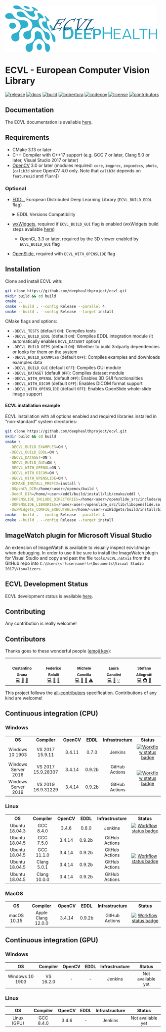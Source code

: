 
![ECVL](doc/logo/DEEPHEALTH_doxygen_logo_reduced.png)
# ECVL - European Computer Vision Library 
[![release](https://img.shields.io/github/v/release/deephealthproject/ecvl)](https://github.com/deephealthproject/ecvl/releases/latest/)
[![docs](https://readthedocs.org/projects/pip/badge/?version=latest&style=flat)](https://deephealthproject.github.io/ecvl/)
[![build](https://jenkins-master-deephealth-unix01.ing.unimore.it/badge/job/DeepHealth/job/ecvl/job/master/linux_end)](#CI)
[![cobertura](https://img.shields.io/jenkins/coverage/cobertura?jobUrl=https%3A%2F%2Fjenkins-master-deephealth-unix01.ing.unimore.it%2Fjob%2FDeepHealth%2Fjob%2Fecvl%2Fjob%2Fmaster%2F&label=cobertura)](https://jenkins-master-deephealth-unix01.ing.unimore.it/job/DeepHealth/job/ecvl/job/master/cobertura/)
[![codecov](https://codecov.io/gh/deephealthproject/ecvl/branch/master/graph/badge.svg)](https://codecov.io/gh/deephealthproject/ecvl)
[![license](https://img.shields.io/github/license/deephealthproject/ecvl)](https://github.com/deephealthproject/ecvl/blob/master/LICENSE)<!-- ALL-CONTRIBUTORS-BADGE:START - Do not remove or modify this section -->
[![contributors](https://img.shields.io/badge/all_contributors-5-orange.svg?style=flat)](#contributors)
<!-- ALL-CONTRIBUTORS-BADGE:END -->

## Documentation

The ECVL documentation is available [here](https://deephealthproject.github.io/ecvl/).

## Requirements
- CMake 3.13 or later
- C++ Compiler with C++17 support (e.g. GCC 7 or later, Clang 5.0 or later, Visual Studio 2017 or later)
- [OpenCV](https://opencv.org) 3.0 or later (modules required: `core`, `imgproc`, `imgcodecs`, `photo`, [`calib3d` since OpenCV 4.0 only. Note that `calib3d` depends on `features2d` and `flann`])

### Optional
- [EDDL](https://github.com/deephealthproject/eddl), European Distributed Deep Learning Library (`ECVL_BUILD_EDDL` flag)
  <details>
  <summary>
    EDDL Versions Compatibility
  </summary>
  <table>
    <thead>
      <tr>
        <th>ECVL</th>
        <th>EDDL</th>
      </tr>
    </thead>
    <tbody>
      <tr>
        <td>0.4.1</td>
        <td>1.0.2a</td>
      </tr>
      <tr>
        <td>0.3.5</td>
        <td>0.9.2b</td>
      </tr>
      <tr>
        <td>0.3.4</td>
        <td>0.9.1b</td>
      </tr>
      <tr>
        <td>0.3.3</td>
        <td>0.9.1b</td>
      </tr>
      <tr>
        <td>0.3.2</td>
        <td>0.9.1b</td>
      </tr>
      <tr>
        <td>0.3.1</td>
        <td>0.8.3</td>
      </tr>
      <tr>
        <td>0.3.0</td>
        <td>0.8.0</td>
      </tr>
      <tr>
        <td>0.2.3</td>
        <td>0.6.0</td>
      </tr>
      <tr>
        <td>0.2.2</td>
        <td>0.6.0</td>
      </tr>
      <tr>
        <td>0.2.1</td>
        <td>0.4.3</td>
      </tr>
      <tr>
        <td>0.2.0</td>
        <td>0.4.3</td>
      </tr>
      <tr>
        <td>0.1.1</td>
        <td>0.4.2</td>
      </tr>
      <tr>
        <td>0.1.0</td>
        <td>0.3.1</td>
      </tr>
    </tbody>
  </table>
  </details>

- [wxWidgets](https://www.wxwidgets.org/), required if `ECVL_BUILD_GUI` flag is enabled (wxWidgets build steps available [here](https://github.com/deephealthproject/ecvl-applications/blob/master/README.md))
  - OpenGL 3.3 or later, required by the 3D viewer enabled by `ECVL_BUILD_GUI` flag
- [OpenSlide](https://github.com/openslide/openslide), required with `ECVL_WITH_OPENSLIDE` flag

## Installation
Clone and install ECVL with:
```bash
git clone https://github.com/deephealthproject/ecvl.git
mkdir build && cd build
cmake ..
cmake --build . --config Release --parallel 4
cmake --build . --config Release --target install
```

CMake flags and options:
- `-DECVL_TESTS` (default `ON`): Compiles tests
- `-DECVL_BUILD_EDDL` (default `ON`): Compiles EDDL integration module (it automatically enables `ECVL_DATASET` option)
- `-DECVL_BUILD_DEPS` (default `ON`): Whether to build 3rdparty dependencies or looks for them on the system
- `-DECVL_BUILD_EXAMPLES` (default `OFF`): Compiles examples and downloads examples data 
- `-DECVL_BUILD_GUI` (default `OFF`): Compiles GUI module
- `-DECVL_DATASET` (default `OFF`): Compiles dataset module
- `-DECVL_WITH_OPENGL` (default `OFF`): Enables 3D GUI functionalities
- `-DECVL_WITH_DICOM` (default `OFF`): Enables DICOM format support
- `-DECVL_WITH_OPENSLIDE` (default `OFF`): Enables OpenSlide whole-slide image support

#### ECVL installation example
ECVL installation with all options enabled and required libraries installed in "non-standard" system directories:
```bash
git clone https://github.com/deephealthproject/ecvl.git
mkdir build && cd build
cmake \
  -DECVL_BUILD_EXAMPLES=ON \
  -DECVL_BUILD_EDDL=ON \
  -DECVL_DATASET=ON \
  -DECVL_BUILD_GUI=ON \
  -DECVL_WITH_OPENGL=ON \
  -DECVL_WITH_DICOM=ON \
  -DECVL_WITH_OPENSLIDE=ON \
  -DCMAKE_INSTALL_PREFIX=install \
  -DOpenCV_DIR=/home/<user>/opencv/build \
  -Deddl_DIR=/home/<user>/eddl/build/install/lib/cmake/eddl \
  -DOPENSLIDE_INCLUDE_DIRECTORIES=/home/<user>/openslide_src/include/openslide \
  -DOPENSLIDE_LIBRARIES=/home/<user>/openslide_src/lib/libopenslide.so \
  -DwxWidgets_CONFIG_EXECUTABLE=/home/<user>/wxWidgets/build/install/bin/wx-config ..
cmake --build . --config Release --parallel 4
cmake --build . --config Release --target install
```

## ImageWatch plugin for Microsoft Visual Studio

An extension of ImageWatch is available to visually inspect ecvl::Image when debugging. In order to use it be sure to install the ImageWatch plugin for Visual Studio and copy and past the file ```tools/ECVL.natvis``` from the GitHub repo into ```C:\Users\<!!username!!>\Documents\Visual Studio 2017\Visualizers```

## ECVL Development Status

ECVL development status is available [here](PROGRESS.md).

## Contributing

Any contribution is really welcome!

## Contributors

Thanks goes to these wonderful people ([emoji key](https://allcontributors.org/docs/en/emoji-key)):

<!-- ALL-CONTRIBUTORS-LIST:START - Do not remove or modify this section -->
<!-- prettier-ignore-start -->
<!-- markdownlint-disable -->
<table>
  <tr>
    <td align="center"><a href="https://github.com/CostantinoGrana"><img src="https://avatars2.githubusercontent.com/u/18437151?v=1" width="100px;" alt=""/><br /><sub><b>Costantino Grana</b></sub></a><br /><a href="https://github.com/deephealthproject/ecvl/commits?author=CostantinoGrana" title="Code">💻</a> <a href="#ideas-CostantinoGrana" title="Ideas, Planning, & Feedback">🤔</a> <a href="#tool-CostantinoGrana" title="Tools">🔧</a></td>
    <td align="center"><a href="https://github.com/prittt"><img src="https://avatars.githubusercontent.com/u/6863130?v=1" width="100px;" alt=""/><br /><sub><b>Federico Bolelli</b></sub></a><br /><a href="https://github.com/deephealthproject/ecvl/commits?author=prittt" title="Code">💻</a> <a href="https://github.com/deephealthproject/ecvl/commits?author=prittt" title="Documentation">📖</a> <a href="#tool-prittt" title="Tools">🔧</a></td>
    <td align="center"><a href="https://github.com/MicheleCancilla"><img src="https://avatars2.githubusercontent.com/u/22983812?v=1" width="100px;" alt=""/><br /><sub><b>Michele Cancilla</b></sub></a><br /><a href="https://github.com/deephealthproject/ecvl/commits?author=MicheleCancilla" title="Code">💻</a> <a href="https://github.com/deephealthproject/ecvl/pulls?q=is%3Apr+reviewed-by%3AMicheleCancilla" title="Reviewed Pull Requests">👀</a> <a href="#tool-MicheleCancilla" title="Tools">🔧</a> <a href="https://github.com/deephealthproject/ecvl/commits?author=MicheleCancilla" title="Tests">⚠️</a></td>
    <td align="center"><a href="https://github.com/lauracanalini"><img src="https://avatars.githubusercontent.com/u/44258837?v=1" width="100px;" alt=""/><br /><sub><b>Laura Canalini</b></sub></a><br /><a href="https://github.com/deephealthproject/ecvl/commits?author=lauracanalini" title="Code">💻</a> <a href="https://github.com/deephealthproject/ecvl/pulls?q=is%3Apr+reviewed-by%3Alauracanalini" title="Reviewed Pull Requests">👀</a> <a href="#example-lauracanalini" title="Examples">💡</a></td>
    <td align="center"><a href="https://github.com/stal12"><img src="https://avatars2.githubusercontent.com/u/34423515?v=1" width="100px;" alt=""/><br /><sub><b>Stefano Allegretti</b></sub></a><br /><a href="https://github.com/deephealthproject/ecvl/commits?author=stal12" title="Code">💻</a> <a href="#infra-stal12" title="Infrastructure (Hosting, Build-Tools, etc)">🚇</a> <a href="#tool-stal12" title="Tools">🔧</a></td>
  </tr>
</table>

<!-- markdownlint-enable -->
<!-- prettier-ignore-end -->
<!-- ALL-CONTRIBUTORS-LIST:END -->

This project follows the [all-contributors](https://allcontributors.org) specification.
Contributions of any kind are welcome!

## <a name="CI">Continuous integration (CPU)</a>

### Windows

<table>
  <tr>
    <th style="text-align:center">OS</th>
    <th style="text-align:center">Compiler</th>
    <th style="text-align:center">OpenCV</th>
    <th style="text-align:center">EDDL</th>
    <th style="text-align:center">Infrastructure</th>
    <th style="text-align:center">Status</th>
  </tr> 
  <tr>
    <td style="text-align:center">Windows 10 1903</td>
    <td style="text-align:center">VS 2017 15.9.11</td>
    <td style="text-align:center">3.4.11 </td>
    <td style="text-align:center">0.7.0</td>
    <td style="text-align:center">Jenkins</td>
    <td style="text-align:center"><a href="https://jenkins-master-deephealth-unix01.ing.unimore.it/job/DeepHealth/job/ecvl/job/master"><img src="https://jenkins-master-deephealth-unix01.ing.unimore.it/badge/job/DeepHealth/job/ecvl/job/master/windows_end" alt="Workflow status badge" loading="lazy" height="20"></a></td>
  </tr>
  <tr>
    <td style="text-align:center">Windows Server 2016</td>
    <td style="text-align:center">VS 2017 15.9.28307</td>
    <td style="text-align:center">3.4.14</td>
    <td style="text-align:center">0.9.2b</td>
    <td style="text-align:center">GitHub Actions</td>
    <td style="text-align:center" rowspan="2"><a href="https://github.com/deephealthproject/ecvl/actions?query=workflow%3Awindows"><img src="https://github.com/deephealthproject/ecvl/workflows/windows/badge.svg" alt="Workflow status badge" loading="lazy" height="20"></a></td>
  </tr>
  <tr>
    <td style="text-align:center">Windows Server 2019</td>
    <td style="text-align:center">VS 2019 16.9.31229</td>
    <td style="text-align:center">3.4.14</td>
    <td style="text-align:center">0.9.2b</td>
    <td style="text-align:center">GitHub Actions</td>
  </tr>
</table>

### Linux

<table>
  <tr>
    <th style="text-align:center">OS</th>
    <th style="text-align:center">Compiler</th>
    <th style="text-align:center">OpenCV</th>
    <th style="text-align:center">EDDL</th>
    <th style="text-align:center">Infrastructure</th>
    <th style="text-align:center">Status</th>
  </tr> 
  <tr>
    <td style="text-align:center">Ubuntu 18.04.3</td>
    <td style="text-align:center">GCC 8.4.0</td>
    <td style="text-align:center">3.4.6</td>
    <td style="text-align:center">0.6.0</td>
    <td style="text-align:center">Jenkins</td>
    <td style="text-align:center"><a href="https://jenkins-master-deephealth-unix01.ing.unimore.it/job/DeepHealth/job/ecvl/job/master"><img src="https://jenkins-master-deephealth-unix01.ing.unimore.it/badge/job/DeepHealth/job/ecvl/job/master/linux_end" alt="Workflow status badge" loading="lazy" height="20"></a></td>
  </tr>
  <tr>
    <td style="text-align:center">Ubuntu 18.04.5</td>
    <td style="text-align:center">GCC 7.5.0</td>
    <td style="text-align:center">3.4.14</td>
    <td style="text-align:center">0.9.2b</td>
    <td style="text-align:center">GitHub Actions</td>
    <td style="text-align:center" rowspan="4"><a href="https://github.com/deephealthproject/ecvl/actions?query=workflow%3Alinux"><img src="https://github.com/deephealthproject/ecvl/workflows/linux/badge.svg" alt="Workflow status badge" loading="lazy" height="20"></a></td>
  </tr>
  <tr>
    <td style="text-align:center">Ubuntu 18.04.5</td>
    <td style="text-align:center">GCC 11.1.0</td>
    <td style="text-align:center">3.4.14</td>
    <td style="text-align:center">0.9.2b</td>
    <td style="text-align:center">GitHub Actions</td>
  </tr>
  <tr>
    <td style="text-align:center">Ubuntu 18.04.5</td>
    <td style="text-align:center">Clang 5.0.1</td>
    <td style="text-align:center">3.4.14</td>
    <td style="text-align:center">0.9.2b</td>
    <td style="text-align:center">GitHub Actions</td>
  </tr>
  <tr>
    <td style="text-align:center">Ubuntu 18.04.5</td>
    <td style="text-align:center">Clang 10.0.0</td>
    <td style="text-align:center">3.4.14</td>
    <td style="text-align:center">0.9.2b</td>
    <td style="text-align:center">GitHub Actions</td>
  </tr>
</table>



### MacOS

<table>
  <tr>
    <th style="text-align:center">OS</th>
    <th style="text-align:center">Compiler</th>
    <th style="text-align:center">OpenCV</th>
    <th style="text-align:center">EDDL</th>
    <th style="text-align:center">Infrastructure</th>
    <th style="text-align:center">Status</th>
  </tr> 
  <tr>
    <td style="text-align:center">macOS 10.15</td>
    <td style="text-align:center">Apple Clang 12.0.0</td>
    <td style="text-align:center">3.4.14</td>
    <td style="text-align:center">0.9.2b</td>
    <td style="text-align:center">GitHub Actions</td>
    <td style="text-align:center" rowspan="4"><a href="https://github.com/deephealthproject/ecvl/actions?query=workflow%3Amacos"><img src="https://github.com/deephealthproject/ecvl/workflows/macos/badge.svg" alt="Workflow status badge" loading="lazy" height="20"></a></td>
  </tr>
</table>


## <a name="CI">Continuous integration (GPU)</a> 

### Windows

|   OS    |  Compiler  | OpenCV | EDDL |Infrastructure | Status | 
|:-------:|:----------:|:------:|:------:|:------:|:------:|
| Windows 10 1903 | VS 16.2.0 | - | - | Jenkins |  Not available yet        |

### Linux

|   OS    |  Compiler  | OpenCV | EDDL | Infrastructure | Status | 
|:-------:|:----------:|:------:|:------:|:------:|:------:|
| Linux (GPU)   | GCC 8.4.0  | 3.4.6  | - | Jenkins | Not available yet        |

